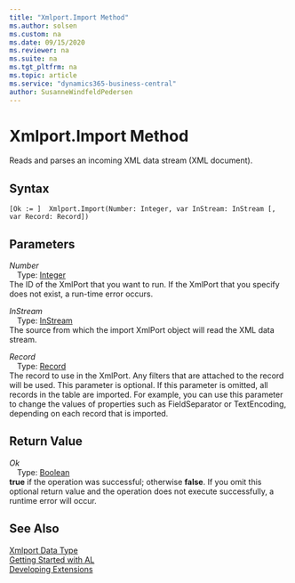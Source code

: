 ```yaml
---
title: "Xmlport.Import Method"
ms.author: solsen
ms.custom: na
ms.date: 09/15/2020
ms.reviewer: na
ms.suite: na
ms.tgt_pltfrm: na
ms.topic: article
ms.service: "dynamics365-business-central"
author: SusanneWindfeldPedersen
---
```

[//]: # (START>DO_NOT_EDIT)
[//]: # (IMPORTANT:Do not edit any of the content between here and the END>DO_NOT_EDIT.)
[//]: # (Any modifications should be made in the .xml files in the ModernDev repo.)
# Xmlport.Import Method
Reads and parses an incoming XML data stream (XML document).


## Syntax
```
[Ok := ]  Xmlport.Import(Number: Integer, var InStream: InStream [, var Record: Record])
```
## Parameters
*Number*  
&emsp;Type: [Integer](../integer/integer-data-type.md)  
The ID of the XmlPort that you want to run. If the XmlPort that you specify does not exist, a run-time error occurs.
          
*InStream*  
&emsp;Type: [InStream](../instream/instream-data-type.md)  
The source from which the import XmlPort object will read the XML data stream.
          
*Record*  
&emsp;Type: [Record](../record/record-data-type.md)  
The record to use in the XmlPort. Any filters that are attached to the record will be used. This parameter is optional. If this parameter is omitted, all records in the table are imported. For example, you can use this parameter to change the values of properties such as FieldSeparator or TextEncoding, depending on each record that is imported.
          


## Return Value
*Ok*  
&emsp;Type: [Boolean](../boolean/boolean-data-type.md)  
**true** if the operation was successful; otherwise **false**.   If you omit this optional return value and the operation does not execute successfully, a runtime error will occur.    


[//]: # (IMPORTANT: END>DO_NOT_EDIT)
## See Also
[Xmlport Data Type](xmlport-data-type.md)  
[Getting Started with AL](../../devenv-get-started.md)  
[Developing Extensions](../../devenv-dev-overview.md)
